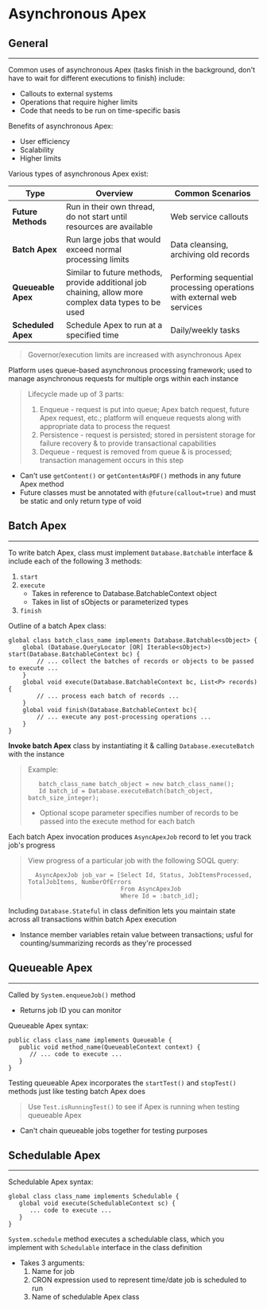 # Asynchronous Apex

## General

---

Common uses of asynchronous Apex (tasks finish in the background, don't have to wait for different executions to finish) include:

- Callouts to external systems
- Operations that require higher limits
- Code that needs to be run on time-specific basis

Benefits of asynchronous Apex:

- User efficiency
- Scalability
- Higher limits

Various types of asynchronous Apex exist:

| **Type** | **Overview** | **Common Scenarios** |
| --- | --- | --- |
| **Future Methods** | Run in their own thread, do not start until resources are available | Web service callouts |
| **Batch Apex** | Run large jobs that would exceed normal processing limits | Data cleansing, archiving old records |
| **Queueable Apex** | Similar to future methods, provide additional job chaining, allow more complex data types to be used | Performing sequential processing operations with external web services |
| **Scheduled Apex** | Schedule Apex to run at a specified time | Daily/weekly tasks |

> Governor/execution limits are increased with asynchronous Apex  

Platform uses queue-based asynchronous processing framework; used to manage asynchronous requests for multiple orgs within each instance

> Lifecycle made up of 3 parts:
>
> 1. Enqueue - request is put into queue; Apex batch request, future Apex request, etc.; platform will enqueue requests along with appropriate data to process the request
> 2. Persistence - request is persisted; stored in persistent storage for failure recovery & to provide transactional capabilities
> 3. Dequeue - request is removed from queue & is processed; transaction management occurs in this step

- Can't use `getContent()` or `getContentAsPDF()` methods in any future Apex method
- Future classes must be annotated with `@future(callout=true)` and must be static and only return type of void

## Batch Apex

---

To write batch Apex, class must implement `Database.Batchable` interface & include each of the following 3 methods:

1. `start`
2. `execute`
   - Takes in reference to Database.BatchableContext object
   - Takes in list of sObjects or parameterized types
3. `finish`

Outline of a batch Apex class:

    global class batch_class_name implements Database.Batchable<sObject> {
        global (Database.QueryLocator [OR] Iterable<sObject>) start(Database.BatchableContext bc) {
            // ... collect the batches of records or objects to be passed to execute ...
        }
        global void execute(Database.BatchableContext bc, List<P> records){
            // ... process each batch of records ...
        }
        global void finish(Database.BatchableContext bc){
            // ... execute any post-processing operations ...
        }
    }

**Invoke batch Apex** class by instantiating it & calling `Database.executeBatch` with the instance

> Example:
>
>        batch_class_name batch_object = new batch_class_name();
>        Id batch_id = Database.executeBatch(batch_object, batch_size_integer);
>
> - Optional scope parameter specifies number of records to be passed into the execute method for each batch

Each batch Apex invocation produces `AsyncApexJob` record to let you track job's progress

> View progress of a particular job with the following SOQL query:
>
>       AsyncApexJob job_var = [Select Id, Status, JobItemsProcessed, TotalJobItems, NumberOfErrors 
>                               From AsyncApexJob
>                               Where Id = :batch_id];

Including `Database.Stateful` in class definition lets you maintain state across all transactions within batch Apex execution

- Instance member variables retain value between transactions; usful for counting/summarizing records as they're processed

## Queueable Apex

---

Called by `System.enqueueJob()` method

- Returns job ID you can monitor

Queueable Apex syntax:

    public class class_name implements Queueable {
       public void method_name(QueueableContext context) {
          // ... code to execute ...
       }
    }

Testing queueable Apex incorporates the `startTest()` and `stopTest()` methods just like testing batch Apex does

> Use `Test.isRunningTest()` to see if Apex is running when testing queueable Apex

- Can't chain queueable jobs together for testing purposes

## Schedulable Apex

---

Schedulable Apex syntax:

    global class class_name implements Schedulable {
       global void execute(SchedulableContext sc) {
          ... code to execute ...
       }
    }

`System.schedule` method executes a schedulable class, which you implement with `Schedulable` interface in the class definition

- Takes 3 arguments:
  1. Name for job
  2. CRON expression used to represent time/date job is scheduled to run
  3. Name of schedulable Apex class
